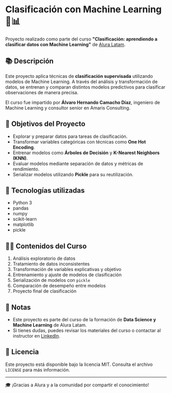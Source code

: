 # Clasificación con Machine Learning 🧠📊

Proyecto realizado como parte del curso **"Clasificación: aprendiendo a clasificar datos con Machine Learning"** de [Alura Latam](https://www.aluracursos.com/).

## 📚 Descripción

Este proyecto aplica técnicas de **clasificación supervisada** utilizando modelos de Machine Learning. A través del análisis y transformación de datos, se entrenan y comparan distintos modelos predictivos para clasificar observaciones de manera precisa.

El curso fue impartido por **Álvaro Hernando Camacho Díaz**, ingeniero de Machine Learning y consultor senior en Amaris Consulting.

## 🎯 Objetivos del Proyecto

- Explorar y preparar datos para tareas de clasificación.
- Transformar variables categóricas con técnicas como **One Hot Encoding**.
- Entrenar modelos como **Árboles de Decisión** y **K-Nearest Neighbors (KNN)**.
- Evaluar modelos mediante separación de datos y métricas de rendimiento.
- Serializar modelos utilizando **Pickle** para su reutilización.

## 🧪 Tecnologías utilizadas

- Python 3
- pandas
- numpy
- scikit-learn
- matplotlib
- pickle

## 🧑‍🏫 Contenidos del Curso

1. Análisis exploratorio de datos
2. Tratamiento de datos inconsistentes
3. Transformación de variables explicativas y objetivo
4. Entrenamiento y ajuste de modelos de clasificación
5. Serialización de modelos con `pickle`
6. Comparación de desempeño entre modelos
7. Proyecto final de clasificación

## 📌 Notas

* Este proyecto es parte del curso de la formación de **Data Science y Machine Learning** de Alura Latam.
* Si tienes dudas, puedes revisar los materiales del curso o contactar al instructor en [LinkedIn](https://www.linkedin.com/in/ahcamachod/).

## 📝 Licencia

Este proyecto está disponible bajo la licencia MIT. Consulta el archivo `LICENSE` para más información.

---

🎓 ¡Gracias a Alura y a la comunidad por compartir el conocimiento!


